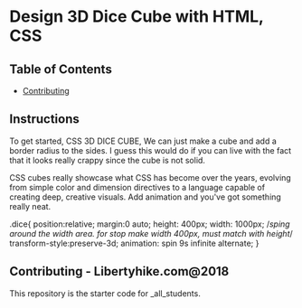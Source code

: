 # Design 3D Dice Cube with HTML, CSS

## Table of Contents

* [Contributing](#contributing)

## Instructions

To get started, CSS 3D DICE CUBE, We can just make a cube and add a border radius to the sides. I guess this would do if you can live with the fact that it looks really crappy since the cube is not solid.

CSS cubes really showcase what CSS has become over the years, evolving from simple color and dimension directives to a language capable of creating deep, creative visuals. Add animation and you've got something really neat.

.dice{
	position:relative;
	margin:0 auto;
	height: 400px;
	width: 1000px;  /*sping around the width area. for stop make width 400px, must match with height*/
	transform-style:preserve-3d;
	animation: spin 9s infinite alternate;
}

## Contributing - Libertyhike.com@2018

This repository is the starter code for _all_students. 

